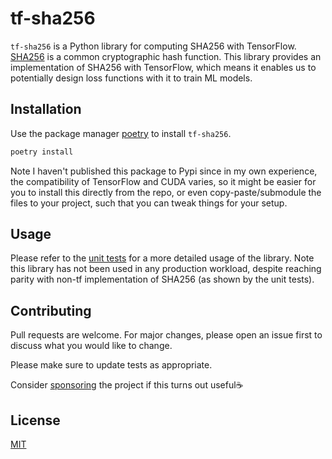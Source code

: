 # tf-sha256

`tf-sha256` is a Python library for computing SHA256 with TensorFlow.
[SHA256](https://en.wikipedia.org/wiki/SHA-2) is a common cryptographic hash function. This library provides an implementation of SHA256 with TensorFlow, which means it enables us to potentially design loss functions with it to train ML models.

## Installation

Use the package manager [poetry](https://python-poetry.org/) to install `tf-sha256`.

```bash
poetry install
```

Note I haven't published this package to Pypi since in my own experience, the compatibility of TensorFlow and CUDA varies, so it might be easier for you to install this directly from the repo, or even copy-paste/submodule the files to your project, such that you can tweak things for your setup.

## Usage

Please refer to the [unit tests](tests/test_sha256.py) for a more detailed usage of the library.
Note this library has not been used in any production workload, despite reaching parity with non-tf implementation of SHA256 (as shown by the unit tests).

## Contributing

Pull requests are welcome. For major changes, please open an issue first
to discuss what you would like to change.

Please make sure to update tests as appropriate.

Consider [sponsoring](https://github.com/sponsors/Jason-Y-Z) the project if this turns out useful☕

## License

[MIT](https://choosealicense.com/licenses/mit/)
